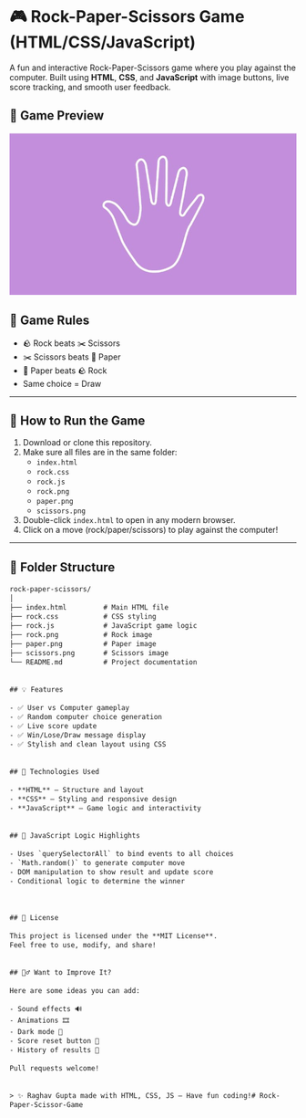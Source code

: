 # 🎮 Rock-Paper-Scissors Game (HTML/CSS/JavaScript)

A fun and interactive Rock-Paper-Scissors game where you play against the computer. Built using **HTML**, **CSS**, and **JavaScript** with image buttons, live score tracking, and smooth user feedback.


## 📸 Game Preview

![Game Screenshot](https://github.com/Raghav335/Rock-Paper-Scissor-Game/blob/main/paper.png.jpg)

## 🧠 Game Rules

- 🪨 Rock beats ✂️ Scissors  
- ✂️ Scissors beats 📄 Paper  
- 📄 Paper beats 🪨 Rock  
- Same choice = Draw

---

## 🚀 How to Run the Game

1. Download or clone this repository.
2. Make sure all files are in the same folder:
   - `index.html`
   - `rock.css`
   - `rock.js`
   - `rock.png`
   - `paper.png`
   - `scissors.png`
3. Double-click `index.html` to open in any modern browser.
4. Click on a move (rock/paper/scissors) to play against the computer!

---

## 📁 Folder Structure

```
rock-paper-scissors/
│
├── index.html         # Main HTML file
├── rock.css           # CSS styling
├── rock.js            # JavaScript game logic
├── rock.png           # Rock image
├── paper.png          # Paper image
├── scissors.png       # Scissors image
└── README.md          # Project documentation


## 💡 Features

- ✅ User vs Computer gameplay
- ✅ Random computer choice generation
- ✅ Live score update
- ✅ Win/Lose/Draw message display
- ✅ Stylish and clean layout using CSS


## 🔧 Technologies Used

- **HTML** – Structure and layout
- **CSS** – Styling and responsive design
- **JavaScript** – Game logic and interactivity


## 🧩 JavaScript Logic Highlights

- Uses `querySelectorAll` to bind events to all choices
- `Math.random()` to generate computer move
- DOM manipulation to show result and update score
- Conditional logic to determine the winner



## 📄 License

This project is licensed under the **MIT License**.  
Feel free to use, modify, and share!


## 🙋‍♂️ Want to Improve It?

Here are some ideas you can add:

- Sound effects 🔊  
- Animations 🎞️  
- Dark mode 🌙  
- Score reset button 🔄  
- History of results 📜  

Pull requests welcome!


> ✨ Raghav Gupta made with HTML, CSS, JS — Have fun coding!# Rock-Paper-Scissor-Game